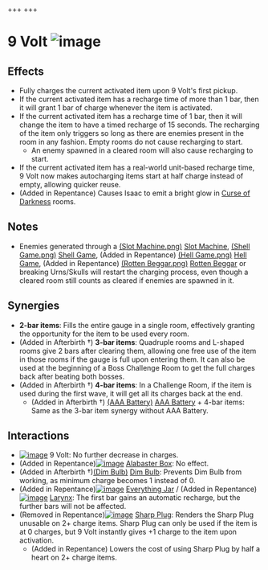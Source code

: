 +++
+++

 # 9 Volt ![image](/image/9_Volt.png) 


Effects
---------


* Fully charges the current activated item upon 9 Volt's first pickup.
* If the current activated item has a recharge time of more than 1 bar, then it will grant 1 bar of charge whenever the item is activated.
* If the current activated item has a recharge time of 1 bar, then it will change the item to have a timed recharge of 15 seconds. The recharging of the item only triggers so long as there are enemies present in the room in any fashion. Empty rooms do not cause recharging to start.
	+ An enemy spawned in a cleared room will also cause recharging to start.
* If the current activated item has a real-world unit-based recharge time, 9 Volt now makes autocharging items start at half charge instead of empty, allowing quicker reuse.
* (Added in Repentance) Causes Isaac to emit a bright glow in [Curse of Darkness](/wiki/Curse_of_Darkness "Curse of Darkness") rooms.


Notes
-------


* Enemies generated through a [(Slot Machine.png)](https://static.wikia.nocookie.net/bindingofisaacre_gamepedia/images/f/fe/Slot_Machine.png/revision/latest?cb=20210825012434) [Slot Machine](/wiki/Machines#Slot_Machine "Machines"), [(Shell Game.png)](https://static.wikia.nocookie.net/bindingofisaacre_gamepedia/images/0/01/Shell_Game.png/revision/latest?cb=20210825012352) [Shell Game](/wiki/Beggar#Shell_Game "Beggar"), (Added in Repentance) [(Hell Game.png)](https://static.wikia.nocookie.net/bindingofisaacre_gamepedia/images/0/0b/Hell_Game.png/revision/latest?cb=20210824102920) [Hell Game](/wiki/Beggar#Hell_Game "Beggar"), (Added in Repentance) [(Rotten Beggar.png)](https://static.wikia.nocookie.net/bindingofisaacre_gamepedia/images/2/2a/Rotten_Beggar.png/revision/latest?cb=20210825165538) [Rotten Beggar](/wiki/Beggar#Rotten_Beggar "Beggar") or breaking Urns/Skulls will restart the charging process, even though a cleared room still counts as cleared if enemies are spawned in it.


Synergies
-----------


* **2-bar items**: Fills the entire gauge in a single room, effectively granting the opportunity for the item to be used every room.
* (Added in Afterbirth †) **3-bar items**: Quadruple rooms and L-shaped rooms give 2 bars after clearing them, allowing one free use of the item in those rooms if the gauge is full upon entering them. It can also be used at the beginning of a Boss Challenge Room to get the full charges back after beating both bosses.
* (Added in Afterbirth †) **4-bar items**: In a Challenge Room, if the item is used during the first wave, it will get all its charges back at the end.
	+ (Added in Afterbirth †) [(AAA Battery)](/wiki/AAA_Battery "AAA Battery") [AAA Battery](/wiki/AAA_Battery "AAA Battery") + 4-bar items: Same as the 3-bar item synergy without AAA Battery.


Interactions
--------------


* [![image](/image/9_Volt.png)](/wiki/9_Volt "9 Volt") 9 Volt: No further decrease in charges.
* (Added in Repentance)[![image](/image/Alabaster_Box.png)](/wiki/Alabaster_Box "Alabaster Box") [Alabaster Box](/wiki/Alabaster_Box "Alabaster Box"): No effect.
* (Added in Afterbirth †)[(Dim Bulb)](/wiki/Dim_Bulb "Dim Bulb") [Dim Bulb](/wiki/Dim_Bulb "Dim Bulb"): Prevents Dim Bulb from working, as minimum charge becomes 1 instead of 0.
* (Added in Repentance)[![image](/image/Everything_Jar.png)](/wiki/Everything_Jar "Everything Jar") [Everything Jar](/wiki/Everything_Jar "Everything Jar") / (Added in Repentance)[![image](/image/Larynx.png)](/wiki/Larynx "Larynx") [Larynx](/wiki/Larynx "Larynx"): The first bar gains an automatic recharge, but the further bars will not be affected.
* (Removed in Repentance)[![image](/image/Sharp_Plug.png)](/wiki/Sharp_Plug "Sharp Plug") [Sharp Plug](/wiki/Sharp_Plug "Sharp Plug"): Renders the Sharp Plug unusable on 2+ charge items. Sharp Plug can only be used if the item is at 0 charges, but 9 Volt instantly gives +1 charge to the item upon activation.
	+ (Added in Repentance) Lowers the cost of using Sharp Plug by half a heart on 2+ charge items.



